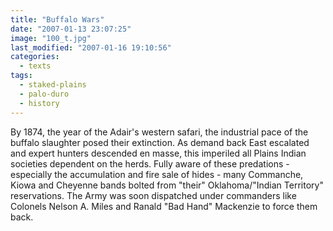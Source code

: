 ```yaml
---
title: "Buffalo Wars"
date: "2007-01-13 23:07:25"
image: "100_t.jpg"
last_modified: "2007-01-16 19:10:56"
categories:
  - texts
tags:
  - staked-plains
  - palo-duro
  - history  
---
```


By 1874, the year of the Adair's western safari, the industrial pace of the buffalo slaughter posed their extinction. As demand back East escalated and expert hunters descended en masse, this imperiled all Plains Indian societies dependent on the herds. Fully aware of these predations - especially the accumulation and fire sale of hides - many Commanche, Kiowa and Cheyenne bands bolted from "their" Oklahoma/"Indian Territory" reservations. The Army was soon dispatched under commanders like Colonels Nelson A. Miles and Ranald "Bad Hand" Mackenzie to force them back.
